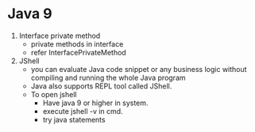 # Java 9

1. Interface private method
    - private methods in interface
    - refer InterfacePrivateMethod
2. JShell
    - you can evaluate Java code snippet or any business logic without compiling and running the whole Java program
    - Java also supports REPL tool called JShell.
    - To open jshell
      - Have java 9 or higher in system.
      - execute jshell -v in cmd.
      - try java statements